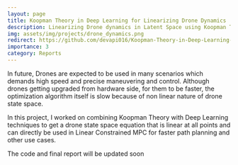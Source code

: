 ```yaml
---
layout: page
title: Koopman Theory in Deep Learning for Linearizing Drone Dynamics
description: Linearizing Drone dynamics in Latent Space using Koopman Theory and use the obtained Linear model in Convex Optimization based Path Planning. This project is an unpublished work done at RRC.
img: assets/img/projects/drone_dynamics.png
redirect: https://github.com/devapi016/Koopman-Theory-in-Deep-Learning-for-Linearizing-Drone-Dynamics
importance: 3
category: Reports
---
```


In future, Drones are expected to be used in many scenarios which demands high speed and precise maneuvering and control. Although drones getting upgraded from hardware side, for them to be faster, the optimization algorithm itself is slow because of non linear nature of drone state space. 

In this project, I worked on combining Koopman Theory with Deep Learning techniques to get a drone state space equation that is linear at all points and can directly be used in Linear Constrained MPC for faster path planning and other use cases.

The code and final report will be updated soon
